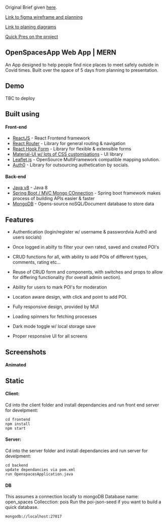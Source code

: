 Original Brief given [here](https://github.com/randomlyalex-codeclan/OpenSpacesApp/blob/main/openspaces_brief.md).

[Link to figma wireframe and planning](https://www.figma.com/files/project/25720481/OpenSpaces)

[Link to planing diagrams](https://github.com/randomlyalex-codeclan/OpenSpacesApp/tree/main/planning)

[Quick Pres on the project](https://docs.google.com/presentation/d/136gyZ701Z4ZlMoVBJ7lv_s6oZeflgGpfvWuPWa5XHWM/edit?usp=sharing)

## OpenSpacesApp Web App | MERN

An App designed to help people find nice places to meet safely outside in Covid times.  Built over the space of 5 days from planning to presentation.

## Demo

TBC to deploy

## Built using

#### Front-end

- [ReactJS](https://reactjs.org/) - React Frontend framework 
- [React Router](https://reactrouter.com/) - Library for general routing & navigation
- [React Hook Form](https://react-hook-form.com/) - Library for flexible & extensible forms
- [Material-UI w/ lots of CSS customisations](https://material-ui.com/) - UI library
- [Leaflet.js](https://leafletjs.com/) - OpenSource MultiFramework compatible mapping solution.
- [Auth0](https://auth0.com/) - Library for outsourcing authetication by socials.

#### Back-end

- [Java v8](https://nodejs.org/en/) - Java 8
- [Spring Boot / MVC Mongo COnnection](https://spring.io/projects/spring-boot) - Spring boot framework makes process of building APIs easier & faster
- [MongoDB](https://www.mongodb.com/) - Opens-source noSQL/Document database to store data

## Features

- Authentication (login/register w/ username & passwordvia Auth0 and users socials)
- Once logged in abilty to filter your own rated, saved and created POI's
- CRUD functions for all, with ability to add POis of different types, comments, rating etc...
- Reuse of CRUD form and components, with switches and props to allow for differing functionality (for overall admin section).
- Ability for users to mark POI's for moderation

- Location aware design, with click and point to add POI.
- Fully responsive design, provided by MUI
- Loading spinners for fetching processes
- Dark mode toggle w/ local storage save
- Proper responsive UI for all screens


## Screenshots

#### Animated

## Static


#### Client:

Cd into the client folder and install dependancies and run front end server for develpment:

```
cd frontend
npm install
npm start
```

#### Server:

Cd into the server folder and install dependancies and run server for develpment:

```
cd backend
update dependancies via pom.xml
run OpenspacesApplication.java
```

#### DB

This assumes a connection locally to mongoDB
Database name: open_spaces
Collecction: pois
Run the poi-json-seed if you want to build a quick database.

```
mongodb://localhost:27017
```





